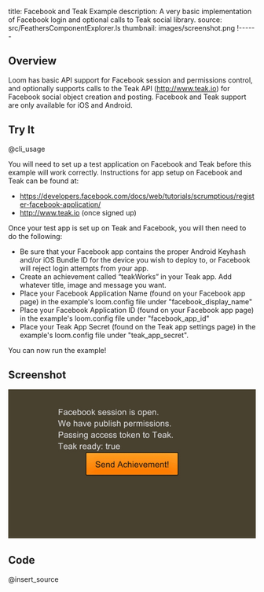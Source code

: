 title: Facebook and Teak Example
description: A very basic implementation of Facebook login and optional calls to Teak social library.
source: src/FeathersComponentExplorer.ls
thumbnail: images/screenshot.png
!------

## Overview
Loom has basic API support for Facebook session and permissions control, and optionally supports calls to the Teak API (http://www.teak.io) for Facebook social object creation and posting.
Facebook and Teak support are only available for iOS and Android.

## Try It
@cli_usage

You will need to set up a test application on Facebook and Teak before this example will work correctly. Instructions for app setup on Facebook and Teak can be found at:
 - https://developers.facebook.com/docs/web/tutorials/scrumptious/register-facebook-application/
 - http://www.teak.io (once signed up)

Once your test app is set up on Teak and Facebook, you will then need to do the following:

- Be sure that your Facebook app contains the proper Android Keyhash and/or iOS Bundle ID for the device you wish to deploy to, or Facebook will reject login attempts from your app.
- Create an achievement called “teakWorks” in your Teak app. Add whatever title, image and message you want.
- Place your Facebook Application Name (found on your Facebook app page) in the example's loom.config file under "facebook_display_name"
- Place your Facebook Application ID (found on your Facebook app page) in the example's loom.config file under "facebook_app_id"
- Place your Teak App Secret (found on the Teak app settings page) in the example's loom.config file under "teak_app_secret".

You can now run the example!

## Screenshot
![FileExample Screenshot](images/screenshot.png)

## Code
@insert_source
